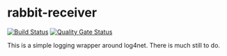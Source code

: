 rabbit-receiver
===============

[![Build Status](https://travis-ci.com/ironiclensflare/Logger.svg?branch=master)](https://travis-ci.com/ironiclensflare/Logger)
[![Quality Gate Status](https://sonarcloud.io/api/project_badges/measure?project=ironiclensflare_Logger&metric=alert_status)](https://sonarcloud.io/dashboard?id=ironiclensflare_Logger)

This is a simple logging wrapper around log4net.  There is much still to do.

